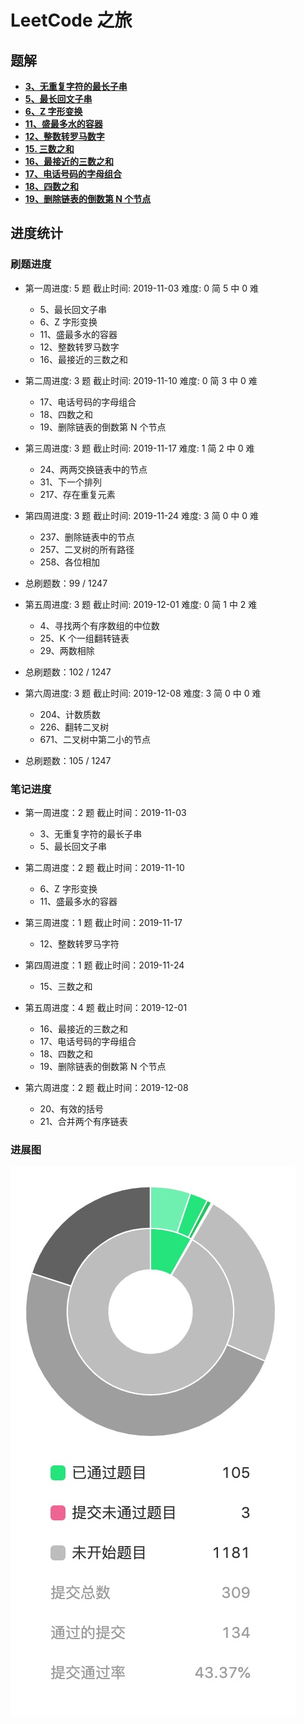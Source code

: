 # LeetCode 之旅

## 题解

- [**3、无重复字符的最长子串**](https://github.com/hubvue/algorithms/issues/32)
- [**5、最长回文子串**](https://github.com/hubvue/algorithms/issues/33)
- [**6、Z 字形变换**](https://github.com/hubvue/algorithms/issues/34)
- [**11、盛最多水的容器**](https://github.com/hubvue/algorithms/issues/35)
- [**12、整数转罗马数字**](https://github.com/hubvue/algorithms/issues/36)
- [**15. 三数之和**](https://github.com/hubvue/algorithms/issues/37)
- [**16、最接近的三数之和**](https://github.com/hubvue/algorithms/issues/38)
- [**17、电话号码的字母组合**](https://github.com/hubvue/algorithms/issues/39)
- [**18、四数之和**](https://github.com/hubvue/algorithms/issues/40)
- [**19、删除链表的倒数第 N 个节点**](https://github.com/hubvue/algorithms/issues/41)

## 进度统计

### 刷题进度

- 第一周进度: 5 题 截止时间: 2019-11-03 难度: 0 简 5 中 0 难

  - 5、最长回文子串
  - 6、Z 字形变换
  - 11、盛最多水的容器
  - 12、整数转罗马数字
  - 16、最接近的三数之和

- 第二周进度: 3 题 截止时间: 2019-11-10 难度: 0 简 3 中 0 难

  - 17、电话号码的字母组合
  - 18、四数之和
  - 19、删除链表的倒数第 N 个节点

- 第三周进度: 3 题 截止时间: 2019-11-17 难度: 1 简 2 中 0 难

  - 24、两两交换链表中的节点
  - 31、下一个排列
  - 217、存在重复元素

- 第四周进度: 3 题 截止时间: 2019-11-24 难度: 3 简 0 中 0 难

  - 237、删除链表中的节点
  - 257、二叉树的所有路径
  - 258、各位相加

* 总刷题数：99 / 1247

- 第五周进度: 3 题 截止时间: 2019-12-01 难度: 0 简 1 中 2 难

  - 4、寻找两个有序数组的中位数
  - 25、K 个一组翻转链表
  - 29、两数相除

* 总刷题数：102 / 1247

- 第六周进度: 3 题 截止时间: 2019-12-08 难度: 3 简 0 中 0 难

  - 204、计数质数
  - 226、翻转二叉树
  - 671、二叉树中第二小的节点

* 总刷题数：105 / 1247

### 笔记进度

- 第一周进度：2 题 截止时间：2019-11-03

  - 3、无重复字符的最长子串
  - 5、最长回文子串

- 第二周进度：2 题 截止时间：2019-11-10

  - 6、Z 字形变换
  - 11、盛最多水的容器

- 第三周进度：1 题 截止时间：2019-11-17

  - 12、整数转罗马字符

- 第四周进度：1 题 截止时间：2019-11-24

  - 15、三数之和

- 第五周进度：4 题 截止时间：2019-12-01

  - 16、最接近的三数之和
  - 17、电话号码的字母组合
  - 18、四数之和
  - 19、删除链表的倒数第 N 个节点

- 第六周进度：2 题 截止时间：2019-12-08

  - 20、有效的括号
  - 21、合并两个有序链表

### 进展图

![](./2019-12-08.jpg)
